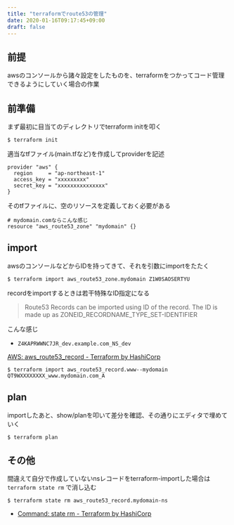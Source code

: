 ```yaml
---
title: "terraformでroute53の管理"
date: 2020-01-16T09:17:45+09:00
draft: false
---
```


## 前提

awsのコンソールから諸々設定をしたものを、terraformをつかってコード管理できるようにしていく場合の作業


## 前準備

まず最初に目当てのディレクトリでterraform initを叩く

```console
$ terraform init
```

適当なtfファイル(main.tfなど)を作成してproviderを記述

```
provider "aws" {
  region     = "ap-northeast-1"
  access_key = "xxxxxxxxx"
  secret_key = "xxxxxxxxxxxxxxx"
}
```

そのtfファイルに、空のリソースを定義しておく必要がある

```
# mydomain.comならこんな感じ
resource "aws_route53_zone" "mydomain" {}
```

## import

awsのコンソールなどからIDを持ってきて、それを引数にimportをたたく

```console
$ terraform import aws_route53_zone.mydomain Z1W0SAOSERTYU
```

recordをimportするときは若干特殊なID指定になる

> Route53 Records can be imported using ID of the record. The ID is made up as ZONEID_RECORDNAME_TYPE_SET-IDENTIFIER

こんな感じ

- `Z4KAPRWWNC7JR_dev.example.com_NS_dev`

[AWS: aws_route53_record - Terraform by HashiCorp](https://www.terraform.io/docs/providers/aws/r/route53_record.html#import)

```console
$ terraform import aws_route53_record.www--mydomain QT9WXXXXXXXX_www.mydomain.com_A
```

## plan

importしたあと、show/planを叩いて差分を確認、その通りにエディタで埋めていく


```console
$ terraform plan
```

## その他

間違えて自分で作成していないnsレコードをterraform-importした場合は `terraform state rm` で消し込む

```console
$ terraform state rm aws_route53_record.mydomain-ns
```

- [Command: state rm - Terraform by HashiCorp](https://www.terraform.io/docs/commands/state/rm.html)
